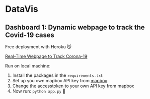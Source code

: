 # DataVis

## Dashboard 1: Dynamic webpage to track the Covid-19 cases
Free deployment with Heroku 😼

[Real-Time Webpage to Track Corona-19](https://covidtrackdashboard.herokuapp.com)

Run on local machine:
1. Install the packages in the `requirements.txt`
2. Set up you own mapbox API key from [mapbox](https://www.mapbox.com/)
3. Change the accesstoken to your own API key from mapbox
4. Now run: `python app.py` 👊 

